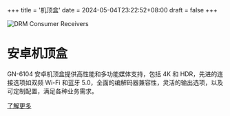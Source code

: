 +++
title = '机顶盒'
date = 2024-05-04T23:22:52+08:00
draft = false
+++

<div class="product-list-container">
    <div class="product-list-image">
        <img src="/img/products/android_stb.png" alt="DRM Consumer Receivers">
    </div>
    <div class="product-list-details">
		<h1>安卓机顶盒</h1>
		<p>GN-6104 安卓机顶盒提供高性能和多功能媒体支持，包括 4K 和 HDR，先进的连接选项如双频 Wi-Fi 和蓝牙 5.0，全面的编解码器兼容性，灵活的输出选项，以及可定制配置，满足各种业务需求。</p>
		<a href="/cn/products/android_stb" class="product-list-button">了解更多</a>
    </div>
</div>